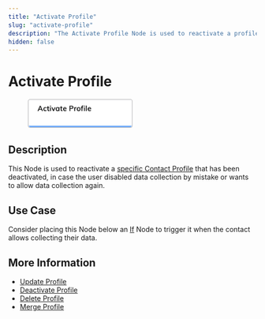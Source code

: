 ```yaml
---
title: "Activate Profile" 
slug: "activate-profile"
description: "The Activate Profile Node is used to reactivate a profile that has been deactivated, in case the user disabled data collection by mistake or wants to allow data collection again."
hidden: false 
---
```


# Activate Profile

<figure>
  <img class="image-center" src="../../../../../static/img/_assets/ai/resource/node-reference/analytics/activate-profile.png" width="50%" />
</figure>

## Description

This Node is used to reactivate a [specific Contact Profile](../../../analyze/contact-profiles.md#view-a-contact-profile) that has been deactivated, in case the user disabled data collection by mistake or wants to allow data collection again.

## Use Case

Consider placing this Node below an [If](../logic/if.md) Node to trigger it when the contact allows collecting their data.

## More Information

- [Update Profile](update-profile.md)
- [Deactivate Profile](deactivate-profile.md)
- [Delete Profile](delete-profile.md)
- [Merge Profile](merge-profile.md)